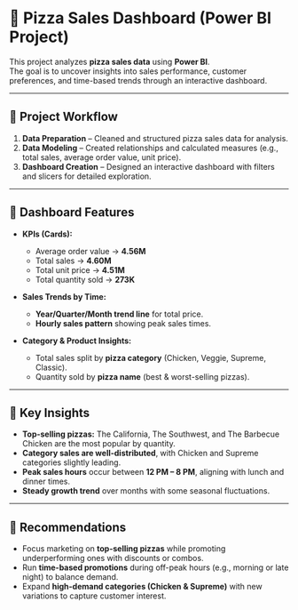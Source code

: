 # 🍕 Pizza Sales Dashboard (Power BI Project)

This project analyzes **pizza sales data** using **Power BI**.  
The goal is to uncover insights into sales performance, customer preferences, and time-based trends through an interactive dashboard.  

---

## 🔹 Project Workflow
1. **Data Preparation** – Cleaned and structured pizza sales data for analysis.  
2. **Data Modeling** – Created relationships and calculated measures (e.g., total sales, average order value, unit price).  
3. **Dashboard Creation** – Designed an interactive dashboard with filters and slicers for detailed exploration.  

---

## 🔹 Dashboard Features
- **KPIs (Cards):**  
  - Average order value → **4.56M**  
  - Total sales → **4.60M**  
  - Total unit price → **4.51M**  
  - Total quantity sold → **273K**  

- **Sales Trends by Time:**  
  - **Year/Quarter/Month trend line** for total price.  
  - **Hourly sales pattern** showing peak sales times.  

- **Category & Product Insights:**  
  - Total sales split by **pizza category** (Chicken, Veggie, Supreme, Classic).  
  - Quantity sold by **pizza name** (best & worst-selling pizzas).  

---

## 🔹 Key Insights
- **Top-selling pizzas:** The California, The Southwest, and The Barbecue Chicken are the most popular by quantity.  
- **Category sales are well-distributed**, with Chicken and Supreme categories slightly leading.  
- **Peak sales hours** occur between **12 PM – 8 PM**, aligning with lunch and dinner times.  
- **Steady growth trend** over months with some seasonal fluctuations.  

---

## 🔹 Recommendations
- Focus marketing on **top-selling pizzas** while promoting underperforming ones with discounts or combos.  
- Run **time-based promotions** during off-peak hours (e.g., morning or late night) to balance demand.  
- Expand **high-demand categories (Chicken & Supreme)** with new variations to capture customer interest.    
